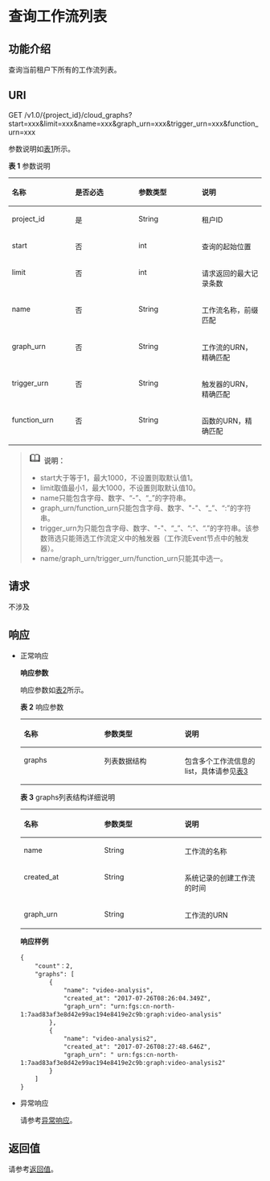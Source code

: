 # 查询工作流列表<a name="functiongraph_06_0630"></a>

## 功能介绍<a name="section1940791"></a>

查询当前租户下所有的工作流列表。

## URI<a name="section17467122"></a>

GET /v1.0/\{project\_id\}/cloud\_graphs?start=xxx&limit=xxx&name=xxx&graph\_urn=xxx&trigger\_urn=xxx&function\_urn=xxx

参数说明如[表1](#table63715136)所示。   

**表 1**  参数说明

<a name="table63715136"></a>
<table><thead align="left"><tr id="row52719039"><th class="cellrowborder" valign="top" width="25%" id="mcps1.2.5.1.1"><p id="p42383756"><a name="p42383756"></a><a name="p42383756"></a>名称</p>
</th>
<th class="cellrowborder" valign="top" width="25%" id="mcps1.2.5.1.2"><p id="p10532193"><a name="p10532193"></a><a name="p10532193"></a>是否必选</p>
</th>
<th class="cellrowborder" valign="top" width="25%" id="mcps1.2.5.1.3"><p id="p47801319"><a name="p47801319"></a><a name="p47801319"></a>参数类型</p>
</th>
<th class="cellrowborder" valign="top" width="25%" id="mcps1.2.5.1.4"><p id="p46701637"><a name="p46701637"></a><a name="p46701637"></a>说明</p>
</th>
</tr>
</thead>
<tbody><tr id="row57482668"><td class="cellrowborder" valign="top" width="25%" headers="mcps1.2.5.1.1 "><p id="p25584516"><a name="p25584516"></a><a name="p25584516"></a>project_id</p>
</td>
<td class="cellrowborder" valign="top" width="25%" headers="mcps1.2.5.1.2 "><p id="p59079892"><a name="p59079892"></a><a name="p59079892"></a>是</p>
</td>
<td class="cellrowborder" valign="top" width="25%" headers="mcps1.2.5.1.3 "><p id="p20741957"><a name="p20741957"></a><a name="p20741957"></a>String</p>
</td>
<td class="cellrowborder" valign="top" width="25%" headers="mcps1.2.5.1.4 "><p id="p2376958"><a name="p2376958"></a><a name="p2376958"></a>租户ID</p>
</td>
</tr>
<tr id="row55081455"><td class="cellrowborder" valign="top" width="25%" headers="mcps1.2.5.1.1 "><p id="p32412869"><a name="p32412869"></a><a name="p32412869"></a>start</p>
</td>
<td class="cellrowborder" valign="top" width="25%" headers="mcps1.2.5.1.2 "><p id="p8196703"><a name="p8196703"></a><a name="p8196703"></a>否</p>
</td>
<td class="cellrowborder" valign="top" width="25%" headers="mcps1.2.5.1.3 "><p id="p59953189"><a name="p59953189"></a><a name="p59953189"></a>int</p>
</td>
<td class="cellrowborder" valign="top" width="25%" headers="mcps1.2.5.1.4 "><p id="p24370177"><a name="p24370177"></a><a name="p24370177"></a>查询的起始位置</p>
</td>
</tr>
<tr id="row49119006"><td class="cellrowborder" valign="top" width="25%" headers="mcps1.2.5.1.1 "><p id="p19216572"><a name="p19216572"></a><a name="p19216572"></a>limit</p>
</td>
<td class="cellrowborder" valign="top" width="25%" headers="mcps1.2.5.1.2 "><p id="p13038474"><a name="p13038474"></a><a name="p13038474"></a>否</p>
</td>
<td class="cellrowborder" valign="top" width="25%" headers="mcps1.2.5.1.3 "><p id="p49483440"><a name="p49483440"></a><a name="p49483440"></a>int</p>
</td>
<td class="cellrowborder" valign="top" width="25%" headers="mcps1.2.5.1.4 "><p id="p48735703"><a name="p48735703"></a><a name="p48735703"></a>请求返回的最大记录条数</p>
</td>
</tr>
<tr id="row2304812511233"><td class="cellrowborder" valign="top" width="25%" headers="mcps1.2.5.1.1 "><p id="p3442202411238"><a name="p3442202411238"></a><a name="p3442202411238"></a>name</p>
</td>
<td class="cellrowborder" valign="top" width="25%" headers="mcps1.2.5.1.2 "><p id="p3672053211238"><a name="p3672053211238"></a><a name="p3672053211238"></a>否</p>
</td>
<td class="cellrowborder" valign="top" width="25%" headers="mcps1.2.5.1.3 "><p id="p2157314111238"><a name="p2157314111238"></a><a name="p2157314111238"></a>String</p>
</td>
<td class="cellrowborder" valign="top" width="25%" headers="mcps1.2.5.1.4 "><p id="p259403511238"><a name="p259403511238"></a><a name="p259403511238"></a>工作流名称，前缀匹配</p>
</td>
</tr>
<tr id="row2681954611233"><td class="cellrowborder" valign="top" width="25%" headers="mcps1.2.5.1.1 "><p id="p1200378011238"><a name="p1200378011238"></a><a name="p1200378011238"></a>graph_urn</p>
</td>
<td class="cellrowborder" valign="top" width="25%" headers="mcps1.2.5.1.2 "><p id="p3278208711238"><a name="p3278208711238"></a><a name="p3278208711238"></a>否</p>
</td>
<td class="cellrowborder" valign="top" width="25%" headers="mcps1.2.5.1.3 "><p id="p3810342811238"><a name="p3810342811238"></a><a name="p3810342811238"></a>String</p>
</td>
<td class="cellrowborder" valign="top" width="25%" headers="mcps1.2.5.1.4 "><p id="p6647881711238"><a name="p6647881711238"></a><a name="p6647881711238"></a>工作流的URN，精确匹配</p>
</td>
</tr>
<tr id="row58635344153251"><td class="cellrowborder" valign="top" width="25%" headers="mcps1.2.5.1.1 "><p id="p2706452815334"><a name="p2706452815334"></a><a name="p2706452815334"></a>trigger_urn</p>
</td>
<td class="cellrowborder" valign="top" width="25%" headers="mcps1.2.5.1.2 "><p id="p38487341153251"><a name="p38487341153251"></a><a name="p38487341153251"></a>否</p>
</td>
<td class="cellrowborder" valign="top" width="25%" headers="mcps1.2.5.1.3 "><p id="p30466949153251"><a name="p30466949153251"></a><a name="p30466949153251"></a>String</p>
</td>
<td class="cellrowborder" valign="top" width="25%" headers="mcps1.2.5.1.4 "><p id="p57525246153328"><a name="p57525246153328"></a><a name="p57525246153328"></a>触发器的URN，精确匹配</p>
</td>
</tr>
<tr id="row10589731153254"><td class="cellrowborder" valign="top" width="25%" headers="mcps1.2.5.1.1 "><p id="p13052113153310"><a name="p13052113153310"></a><a name="p13052113153310"></a>function_urn</p>
</td>
<td class="cellrowborder" valign="top" width="25%" headers="mcps1.2.5.1.2 "><p id="p21550966153254"><a name="p21550966153254"></a><a name="p21550966153254"></a>否</p>
</td>
<td class="cellrowborder" valign="top" width="25%" headers="mcps1.2.5.1.3 "><p id="p797808153254"><a name="p797808153254"></a><a name="p797808153254"></a>String</p>
</td>
<td class="cellrowborder" valign="top" width="25%" headers="mcps1.2.5.1.4 "><p id="p43382760153337"><a name="p43382760153337"></a><a name="p43382760153337"></a>函数的URN，精确匹配</p>
</td>
</tr>
</tbody>
</table>

>![](public_sys-resources/icon-note.gif) **说明：**   
>-   start大于等于1，最大1000，不设置则取默认值1。  
>-   limit取值最小1，最大1000，不设置则取默认值10。  
>-   name只能包含字母、数字、“-”、“\_”的字符串。  
>-   graph\_urn/function\_urn只能包含字母、数字、"-"、“\_”、“:”的字符串。  
>-   trigger\_urn为只能包含字母、数字、"-"、“\_”、“:”、“.”的字符串。该参数筛选只能筛选工作流定义中的触发器（工作流Event节点中的触发器）。  
>-   name/graph\_urn/trigger\_urn/function\_urn只能其中选一。  

## 请求<a name="section22986373"></a>

不涉及

## 响应<a name="section5550769"></a>

-   正常响应

    **响应参数**

    响应参数如[表2](#table155141318182710)所示。   

    **表 2**  响应参数

    <a name="table155141318182710"></a>
    <table><thead align="left"><tr id="row14514191832714"><th class="cellrowborder" valign="top" width="33.33333333333333%" id="mcps1.2.4.1.1"><p id="p185141618132713"><a name="p185141618132713"></a><a name="p185141618132713"></a>名称</p>
    </th>
    <th class="cellrowborder" valign="top" width="33.33333333333333%" id="mcps1.2.4.1.2"><p id="p151417185271"><a name="p151417185271"></a><a name="p151417185271"></a>参数类型</p>
    </th>
    <th class="cellrowborder" valign="top" width="33.33333333333333%" id="mcps1.2.4.1.3"><p id="p85141318182716"><a name="p85141318182716"></a><a name="p85141318182716"></a>说明</p>
    </th>
    </tr>
    </thead>
    <tbody><tr id="row45141918122713"><td class="cellrowborder" valign="top" width="33.33333333333333%" headers="mcps1.2.4.1.1 "><p id="p1751412182274"><a name="p1751412182274"></a><a name="p1751412182274"></a>graphs</p>
    </td>
    <td class="cellrowborder" valign="top" width="33.33333333333333%" headers="mcps1.2.4.1.2 "><p id="p19514111810279"><a name="p19514111810279"></a><a name="p19514111810279"></a>列表数据结构</p>
    </td>
    <td class="cellrowborder" valign="top" width="33.33333333333333%" headers="mcps1.2.4.1.3 "><p id="p46693648112332"><a name="p46693648112332"></a><a name="p46693648112332"></a>包含多个工作流信息的list，具体请参见<a href="#table6514161810274">表3</a></p>
    </td>
    </tr>
    </tbody>
    </table>

    **表 3**  graphs列表结构详细说明

    <a name="table6514161810274"></a>
    <table><thead align="left"><tr id="row205141818132718"><th class="cellrowborder" valign="top" width="33.33333333333333%" id="mcps1.2.4.1.1"><p id="p14514518182712"><a name="p14514518182712"></a><a name="p14514518182712"></a>名称</p>
    </th>
    <th class="cellrowborder" valign="top" width="33.33333333333333%" id="mcps1.2.4.1.2"><p id="p1351421812275"><a name="p1351421812275"></a><a name="p1351421812275"></a>参数类型</p>
    </th>
    <th class="cellrowborder" valign="top" width="33.33333333333333%" id="mcps1.2.4.1.3"><p id="p6514161852711"><a name="p6514161852711"></a><a name="p6514161852711"></a>说明</p>
    </th>
    </tr>
    </thead>
    <tbody><tr id="row1351441852712"><td class="cellrowborder" valign="top" width="33.33333333333333%" headers="mcps1.2.4.1.1 "><p id="p125147182276"><a name="p125147182276"></a><a name="p125147182276"></a>name</p>
    </td>
    <td class="cellrowborder" valign="top" width="33.33333333333333%" headers="mcps1.2.4.1.2 "><p id="p13514418192719"><a name="p13514418192719"></a><a name="p13514418192719"></a>String</p>
    </td>
    <td class="cellrowborder" valign="top" width="33.33333333333333%" headers="mcps1.2.4.1.3 "><p id="p155146181278"><a name="p155146181278"></a><a name="p155146181278"></a>工作流的名称</p>
    </td>
    </tr>
    <tr id="row1051441842719"><td class="cellrowborder" valign="top" width="33.33333333333333%" headers="mcps1.2.4.1.1 "><p id="p1651471812273"><a name="p1651471812273"></a><a name="p1651471812273"></a>created_at</p>
    </td>
    <td class="cellrowborder" valign="top" width="33.33333333333333%" headers="mcps1.2.4.1.2 "><p id="p1051413180271"><a name="p1051413180271"></a><a name="p1051413180271"></a>String</p>
    </td>
    <td class="cellrowborder" valign="top" width="33.33333333333333%" headers="mcps1.2.4.1.3 "><p id="p7514101816272"><a name="p7514101816272"></a><a name="p7514101816272"></a>系统记录的创建工作流的时间</p>
    </td>
    </tr>
    <tr id="row10514181811274"><td class="cellrowborder" valign="top" width="33.33333333333333%" headers="mcps1.2.4.1.1 "><p id="p18514141814270"><a name="p18514141814270"></a><a name="p18514141814270"></a>graph_urn</p>
    </td>
    <td class="cellrowborder" valign="top" width="33.33333333333333%" headers="mcps1.2.4.1.2 "><p id="p3514121862713"><a name="p3514121862713"></a><a name="p3514121862713"></a>String</p>
    </td>
    <td class="cellrowborder" valign="top" width="33.33333333333333%" headers="mcps1.2.4.1.3 "><p id="p6514218192719"><a name="p6514218192719"></a><a name="p6514218192719"></a>工作流的URN</p>
    </td>
    </tr>
    </tbody>
    </table>

    **响应样例**

    ```
    {
        "count"：2,
        "graphs": [
            {
                "name": "video-analysis",
                "created_at": "2017-07-26T08:26:04.349Z",
                "graph_urn": "urn:fgs:cn-north-1:7aad83af3e8d42e99ac194e8419e2c9b:graph:video-analysis"
            },
            {
                "name": "video-analysis2",
                "created_at": "2017-07-26T08:27:48.646Z",
                "graph_urn": " urn:fgs:cn-north-1:7aad83af3e8d42e99ac194e8419e2c9b:graph:video-analysis2"
            }
        ]
    }
    ```

-   异常响应

    请参考[异常响应](请求结果.md#section88241732388)。


## 返回值<a name="section49956928"></a>

请参考[返回值](请求结果.md#section20306194210386)。

